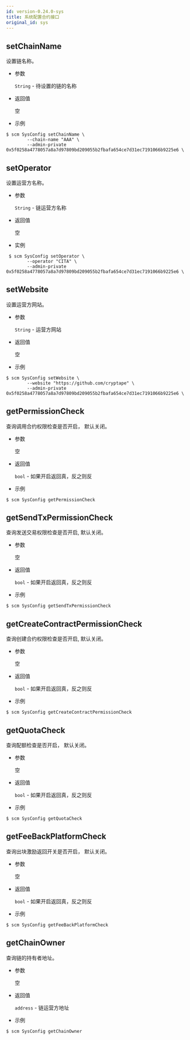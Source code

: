 ```yaml
---
id: version-0.24.0-sys
title: 系统配置合约接口
original_id: sys
---
```


## setChainName

设置链名称。

* 参数

    `String` - 待设置的链的名称

* 返回值

    空

* 示例

```shell
$ scm SysConfig setChainName \
        --chain-name "AAA" \
        --admin-private 0x5f0258a4778057a8a7d97809bd209055b2fbafa654ce7d31ec7191066b9225e6 \
```

## setOperator

设置运营方名称。

* 参数

    `String` - 链运营方名称

* 返回值

    空

* 实例

```shell
 $ scm SysConfig setOperator \
        --operator "CITA" \
        --admin-private 0x5f0258a4778057a8a7d97809bd209055b2fbafa654ce7d31ec7191066b9225e6 \
```

## setWebsite

设置运营方网站。

* 参数

    `String` - 运营方网站

* 返回值

    空

* 示例

```shell
$ scm SysConfig setWebsite \
        --website "https://github.com/cryptape" \
        --admin-private 0x5f0258a4778057a8a7d97809bd209055b2fbafa654ce7d31ec7191066b9225e6 \
```

## getPermissionCheck

查询调用合约权限检查是否开启， 默认关闭。

* 参数

    空

* 返回值

    `bool` - 如果开启返回真，反之则反

* 示例

```shell
$ scm SysConfig getPermissionCheck
```

## getSendTxPermissionCheck

查询发送交易权限检查是否开启, 默认关闭。

* 参数

    空

* 返回值

    `bool` - 如果开启返回真，反之则反

* 示例

```shell
$ scm SysConfig getSendTxPermissionCheck
```

## getCreateContractPermissionCheck

查询创建合约权限检查是否开启, 默认关闭。

* 参数

    空

* 返回值

    `bool` - 如果开启返回真，反之则反

* 示例

```shell
$ scm SysConfig getCreateContractPermissionCheck
```

## getQuotaCheck

查询配额检查是否开启， 默认关闭。

* 参数

    空

* 返回值

    `bool` - 如果开启返回真，反之则反

* 示例

```shell
$ scm SysConfig getQuotaCheck
```

## getFeeBackPlatformCheck

查询出块激励返回开关是否开启， 默认关闭。

* 参数

    空

* 返回值

    `bool` - 如果开启返回真，反之则反

* 示例

```shell
$ scm SysConfig getFeeBackPlatformCheck
```

## getChainOwner

查询链的持有者地址。

* 参数

    空

* 返回值

    `address` - 链运营方地址

* 示例

```shell
$ scm SysConfig getChainOwner
```
